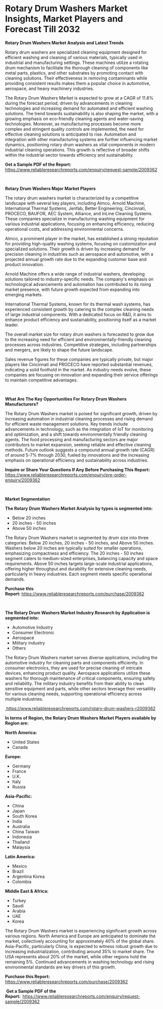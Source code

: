 <p><h1>Rotary Drum Washers Market Insights, Market Players and Forecast Till 2032</h1></p><p><strong>Rotary Drum Washers Market Analysis and Latest Trends</strong></p>
<p><p>Rotary drum washers are specialized cleaning equipment designed for efficient washing and cleaning of various materials, typically used in industrial and manufacturing settings. These machines utilize a rotating drum mechanism to facilitate the thorough cleaning of components like metal parts, plastics, and other substrates by promoting contact with cleaning solutions. Their effectiveness in removing contaminants while providing consistent results makes them a popular choice in automotive, aerospace, and heavy machinery industries.</p><p>The Rotary Drum Washers Market is expected to grow at a CAGR of 11.8% during the forecast period, driven by advancements in cleaning technologies and increasing demand for automated and efficient washing solutions. The trend towards sustainability is also shaping the market, with a growing emphasis on eco-friendly cleaning agents and water-saving technologies. Moreover, as manufacturing processes become more complex and stringent quality controls are implemented, the need for effective cleaning solutions is anticipated to rise. Automation and integration with other manufacturing systems are further influencing market dynamics, positioning rotary drum washers as vital components in modern industrial cleaning operations. This growth is reflective of broader shifts within the industrial sector towards efficiency and sustainability.</p></p>
<p><strong>Get a Sample PDF of the Report:&nbsp;</strong> <a href="https://www.reliableresearchreports.com/enquiry/request-sample/2009362?utm_campaign=2487&utm_medium=2&utm_source=Github&utm_content=ia&utm_term=16042025&utm_id=rotary-drum-washers">https://www.reliableresearchreports.com/enquiry/request-sample/2009362</a></p>
<p>&nbsp;</p>
<p><strong>Rotary Drum Washers Major Market Players</strong></p>
<p><p>The rotary drum washers market is characterized by a competitive landscape with several key players, including Almco, Arnold Machine, International Thermal Systems, Jenfab, Better Engineering, Cincinnati, PROCECO, BAUFOR, AEC System, Alliance, and InLine Cleaning Systems. These companies specialize in manufacturing washing equipment for various industrial applications, focusing on enhancing efficiency, reducing operational costs, and addressing environmental concerns.</p><p>Almco, a prominent player in the market, has established a strong reputation for providing high-quality washing systems, focusing on customization and specialized solutions. Their growth is driven by increasing demand for precision cleaning in industries such as aerospace and automotive, with a projected annual growth rate due to the expanding customer base and product innovation. </p><p>Arnold Machine offers a wide range of industrial washers, developing solutions tailored to industry-specific needs. The company's emphasis on technological advancements and automation has contributed to its rising market presence, with future growth expected from expanding into emerging markets. </p><p>International Thermal Systems, known for its thermal wash systems, has experienced consistent growth by catering to the complex cleaning needs of large industrial components. With a dedicated focus on R&D, it aims to enhance product efficiency and sustainability, positioning itself as a market leader.</p><p>The overall market size for rotary drum washers is forecasted to grow due to the increasing need for efficient and environmentally-friendly cleaning processes across industries. Competitive strategies, including partnerships and mergers, are likely to shape the future landscape. </p><p>Sales revenue figures for these companies are typically private, but major players like Cincinnati and PROCECO have reported substantial revenues, indicating a solid foothold in the market. As industry needs evolve, these companies are focusing on innovation and expanding their service offerings to maintain competitive advantages.</p></p>
<p>&nbsp;</p>
<p><strong>What Are The Key Opportunities For Rotary Drum Washers Manufacturers?</strong></p>
<p><p>The Rotary Drum Washers market is poised for significant growth, driven by increasing automation in industrial cleaning processes and rising demand for efficient waste management solutions. Key trends include advancements in technology, such as the integration of IoT for monitoring and optimization, and a shift towards environmentally friendly cleaning agents. The food processing and manufacturing sectors are major contributors to market expansion, seeking reliable and effective cleaning methods. Future outlook suggests a compound annual growth rate (CAGR) of around 5-7% through 2030, fueled by innovations and the increasing emphasis on operational efficiency and sustainability across industries.</p></p>
<p><strong>Inquire or Share Your Questions If Any Before Purchasing This Report:</strong> <a href="https://www.reliableresearchreports.com/enquiry/pre-order-enquiry/2009362?utm_campaign=2487&utm_medium=2&utm_source=Github&utm_content=ia&utm_term=16042025&utm_id=rotary-drum-washers">https://www.reliableresearchreports.com/enquiry/pre-order-enquiry/2009362</a></p>
<p>&nbsp;</p>
<p><strong>Market Segmentation</strong></p>
<p><strong>The Rotary Drum Washers Market Analysis by types is segmented into:</strong></p>
<p><ul><li>Below 20 inches</li><li>20 inches - 50 inches</li><li>Above 50 inches</li></ul></p>
<p><p>The Rotary Drum Washers market is segmented by drum size into three categories: Below 20 inches, 20 inches - 50 inches, and Above 50 inches. Washers below 20 inches are typically suited for smaller operations, emphasizing compactness and efficiency. The 20 inches - 50 inches segment caters to medium-sized enterprises, balancing capacity and space requirements. Above 50 inches targets large-scale industrial applications, offering higher throughput and durability for extensive cleaning needs, particularly in heavy industries. Each segment meets specific operational demands.</p></p>
<p><strong>Purchase this Report:&nbsp;</strong><a href="https://www.reliableresearchreports.com/purchase/2009362?utm_campaign=2487&utm_medium=2&utm_source=Github&utm_content=ia&utm_term=16042025&utm_id=rotary-drum-washers">https://www.reliableresearchreports.com/purchase/2009362</a></p>
<p>&nbsp;</p>
<p><strong>The Rotary Drum Washers Market Industry Research by Application is segmented into:</strong></p>
<p><ul><li>Automotive Industry</li><li>Consumer Electronic</li><li>Aerospace</li><li>Military Industry</li><li>Others</li></ul></p>
<p><p>The Rotary Drum Washers market serves diverse applications, including the automotive industry for cleaning parts and components efficiently. In consumer electronics, they are used for precise cleaning of intricate devices, enhancing product quality. Aerospace applications utilize these washers for thorough maintenance of critical components, ensuring safety and reliability. The military industry benefits from their ability to clean sensitive equipment and parts, while other sectors leverage their versatility for various cleaning needs, supporting operational efficiency across multiple industries.</p></p>
<p><a href="https://www.reliableresearchreports.com/rotary-drum-washers-r2009362?utm_campaign=2487&utm_medium=2&utm_source=Github&utm_content=ia&utm_term=16042025&utm_id=rotary-drum-washers">&nbsp;https://www.reliableresearchreports.com/rotary-drum-washers-r2009362</a></p>
<p><strong>In terms of Region, the Rotary Drum Washers Market Players available by Region are:</strong></p>
<p>
    <p> <strong> North America: </strong>
        <ul>
            <li>United States</li>
            <li>Canada</li>
        </ul>
        </p> 
    <p> <strong> Europe: </strong>
        <ul>
            <li>Germany</li>
            <li>France</li>
            <li>U.K.</li>
            <li>Italy</li>
            <li>Russia</li>
        </ul>
        </p> 
    <p> <strong> Asia-Pacific: </strong>
        <ul>
            <li>China</li>
            <li>Japan</li>
            <li>South Korea</li>
            <li>India</li>
            <li>Australia</li>
            <li>China Taiwan</li>
            <li>Indonesia</li>
            <li>Thailand</li>
            <li>Malaysia</li>
        </ul>
        </p> 
    <p> <strong> Latin America: </strong>
        <ul>
            <li>Mexico</li>
            <li>Brazil</li>
            <li>Argentina Korea</li>
            <li>Colombia</li>
        </ul>
        </p> 
    <p> <strong> Middle East & Africa: </strong>
        <ul>
            <li>Turkey</li>
            <li>Saudi</li>
            <li>Arabia</li>
            <li>UAE</li>
            <li>Korea</li>
        </ul>
    </p>
    </p>
<p><p>The Rotary Drum Washers market is experiencing significant growth across various regions. North America and Europe are anticipated to dominate the market, collectively accounting for approximately 40% of the global share. Asia-Pacific, particularly China, is expected to witness robust growth due to increasing industrialization, contributing around 35% to market share. The USA represents about 20% of the market, while other regions hold the remaining 5%. Continued advancements in washing technology and rising environmental standards are key drivers of this growth.</p></p>
<p><strong>Purchase this Report: </strong><a href="https://www.reliableresearchreports.com/purchase/2009362?utm_campaign=2487&utm_medium=2&utm_source=Github&utm_content=ia&utm_term=16042025&utm_id=rotary-drum-washers">https://www.reliableresearchreports.com/purchase/2009362</a></p>
<p>&nbsp;<strong>Get a Sample PDF of the Report:&nbsp;&nbsp;</strong><a href="https://www.reliableresearchreports.com/enquiry/request-sample/2009362?utm_campaign=2487&utm_medium=2&utm_source=Github&utm_content=ia&utm_term=16042025&utm_id=rotary-drum-washers">https://www.reliableresearchreports.com/enquiry/request-sample/2009362</a></p>
<p><strong></strong></p>
<p><p></p><p></p><p></p></p>